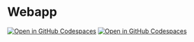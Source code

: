 # Webapp
[![Open in GitHub Codespaces](https://github.com/codespaces/badge.svg)](https://codespaces.new/geovanams/webappBoxGH)
[![Open in GitHub Codespaces](https://github.com/codespaces/badge.svg)](https://codespaces.new/geovanams/webappBoxGH?quickstart=1)
